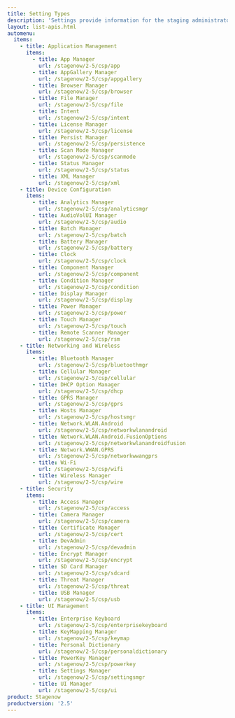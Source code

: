 ```yaml
---
title: Setting Types
description: 'Settings provide information for the staging administrator about how to configure and manage settings for use when creating profiles. Each Setting Type lists the parameters and functions available for configuring that particular group of settings.'
layout: list-apis.html
automenu:
  items:
    - title: Application Management
      items:
        - title: App Manager
          url: /stagenow/2-5/csp/app
        - title: AppGallery Manager
          url: /stagenow/2-5/csp/appgallery
        - title: Browser Manager
          url: /stagenow/2-5/csp/browser
        - title: File Manager
          url: /stagenow/2-5/csp/file
        - title: Intent
          url: /stagenow/2-5/csp/intent
        - title: License Manager
          url: /stagenow/2-5/csp/license
        - title: Persist Manager
          url: /stagenow/2-5/csp/persistence
        - title: Scan Mode Manager
          url: /stagenow/2-5/csp/scanmode
        - title: Status Manager
          url: /stagenow/2-5/csp/status
        - title: XML Manager
          url: /stagenow/2-5/csp/xml
    - title: Device Configuration
      items:
        - title: Analytics Manager
          url: /stagenow/2-5/csp/analyticsmgr
        - title: AudioVolUI Manager
          url: /stagenow/2-5/csp/audio
        - title: Batch Manager
          url: /stagenow/2-5/csp/batch
        - title: Battery Manager
          url: /stagenow/2-5/csp/battery
        - title: Clock
          url: /stagenow/2-5/csp/clock
        - title: Component Manager
          url: /stagenow/2-5/csp/component
        - title: Condition Manager
          url: /stagenow/2-5/csp/condition
        - title: Display Manager
          url: /stagenow/2-5/csp/display
        - title: Power Manager
          url: /stagenow/2-5/csp/power
        - title: Touch Manager
          url: /stagenow/2-5/csp/touch
        - title: Remote Scanner Manager
          url: /stagenow/2-5/csp/rsm
    - title: Networking and Wireless
      items:
        - title: Bluetooth Manager
          url: /stagenow/2-5/csp/bluetoothmgr
        - title: Cellular Manager
          url: /stagenow/2-5/csp/cellular
        - title: DHCP Option Manager
          url: /stagenow/2-5/csp/dhcp
        - title: GPRS Manager
          url: /stagenow/2-5/csp/gprs
        - title: Hosts Manager
          url: /stagenow/2-5/csp/hostsmgr
        - title: Network.WLAN.Android
          url: /stagenow/2-5/csp/networkwlanandroid
        - title: Network.WLAN.Android.FusionOptions
          url: /stagenow/2-5/csp/networkwlanandroidfusion
        - title: Network.WWAN.GPRS
          url: /stagenow/2-5/csp/networkwwangprs
        - title: Wi-Fi
          url: /stagenow/2-5/csp/wifi
        - title: Wireless Manager
          url: /stagenow/2-5/csp/wire
    - title: Security
      items:
        - title: Access Manager
          url: /stagenow/2-5/csp/access
        - title: Camera Manager
          url: /stagenow/2-5/csp/camera
        - title: Certificate Manager
          url: /stagenow/2-5/csp/cert
        - title: DevAdmin
          url: /stagenow/2-5/csp/devadmin
        - title: Encrypt Manager
          url: /stagenow/2-5/csp/encrypt
        - title: SD Card Manager
          url: /stagenow/2-5/csp/sdcard
        - title: Threat Manager
          url: /stagenow/2-5/csp/threat
        - title: USB Manager
          url: /stagenow/2-5/csp/usb
    - title: UI Management
      items:
        - title: Enterprise Keyboard
          url: /stagenow/2-5/csp/enterprisekeyboard
        - title: KeyMapping Manager
          url: /stagenow/2-5/csp/keymap
        - title: Personal Dictionary
          url: /stagenow/2-5/csp/personaldictionary
        - title: PowerKey Manager
          url: /stagenow/2-5/csp/powerkey
        - title: Settings Manager
          url: /stagenow/2-5/csp/settingsmgr
        - title: UI Manager
          url: /stagenow/2-5/csp/ui
product: Stagenow
productversion: '2.5'
---
```

